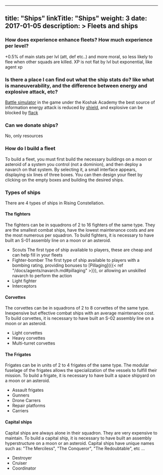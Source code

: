 
---
title: "Ships"
linkTitle: "Ships"
weight: 3
date: 2017-01-05
description: >
  Fleets and ships
---

### How does experience enhance fleets? How much experience per level?
+0.5% of main stats per lvl
(att, def etc..)
and more moral, so less likely to flee when other squads are killed. XP is not flat by lvl but exponential, like agent xp

### Is there a place I can find out what the ship stats do? like what is maneuverability, and the difference between energy and explosive attack, etc?
[Battle simulator](https://rising-constellation.com/portal/fight-simulator) in the game under the Koshak Academy the best source of information 
energy attack is reduced by [shield](/docs/ships/stats/#shield), and explosive can be blocked by [flack](/docs/ships/stats/#flack)

### Can we donate ships?
No, only resources

### How do I build a fleet
To build a fleet, you must first build the necessary buildings on a moon or asteroid of a system you control (not a dominion), and then deploy a navarch on that system. By selecting it, a small interface appears, displaying six lines of three boxes. You can then design your fleet by clicking on the empty boxes and building the desired ships.

### Types of ships
There are 4 types of ships in Rising Constellation.

#### The fighters
The fighters can be in squadrons of 2 to 16 fighters of the same type. They are the smallest combat ships, have the lowest maintenance costs and are the most numerous per squadron. To build fighters, it is necessary to have built an S-01 assembly line on a moon or an asteroid.

* Scouts
The first type of ship available to players, these are cheap and can help fill in your fleets
* Fighter-bomber
The first type of ship available to players with a bombing rating, providing bonuses to [Pillaging]({{< ref "/docs/agents/navarch.md#pillaging" >}}), or allowing an unskilled navarch to perform the action
* Light fighter
* Interceptors

#### Corvettes
The corvettes can be in squadrons of 2 to 8 corvettes of the same type. Inexpensive but effective combat ships with an average maintenance cost. To build corvettes, it is necessary to have built an S-02 assembly line on a moon or an asteroid.

* Light corvettes
* Heavy corvettes
* Multi-turret corvettes

#### The Frigates
Frigates can be in units of 2 to 4 frigates of the same type. The modular fuselage of the frigates allows the specialization of the vessels to fulfill their mission. To build a frigate, it is necessary to have built a space shipyard on a moon or an asteroid.

* Assault frigates
* Gunners
* Drone Carrers
* Repair platforms
* Carriers

#### Capital ships
Capital ships are always alone in their squadron. They are very expensive to maintain. To build a capital ship, it is necessary to have built an assembly hyperstructure on a moon or an asteroid. Capital ships have unique names such as: "The Merciless", "The Conqueror", "The Redoubtable", etc ...

* Destroyer
* Cruiser
* Coordinator
